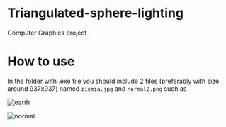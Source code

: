 # Triangulated-sphere-lighting
Computer Graphics project

# How to use
In the folder with .exe file you should include 2 files (preferably with size around 937x937) named `ziemia.jpg` and `normal2.png` such as

![earth](https://i.postimg.cc/nV6xK1PG/ziemia.jpg)

![normal](https://i.postimg.cc/QCDbswMq/normal2.jpg)
